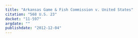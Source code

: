 ```yaml
---
title: "Arkansas Game & Fish Commission v. United States"
citation: "568 U.S. 23"
docket: "11-597"
argdate: ""
publishdate: "2012-12-04"
---
```

